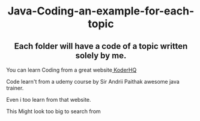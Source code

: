 <b><h1 align="center">Java-Coding-an-example-for-each-topic</h1></b>
<h2 align="center">
Each folder will have a code of a topic written solely by me.</h2>
<p>You can learn Coding from a great website<a href="https://www.koderhq.com/"> KoderHQ</a></p>
<p>Code learn't from a udemy course by Sir Andrii Paithak awesome java trainer.</p>
  <p>Even i too learn from that website.</p>
  <p>This Might look too big to search from</p>
